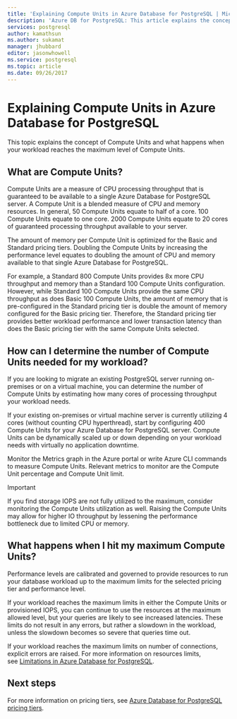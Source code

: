 ```yaml
---
title: 'Explaining Compute Units in Azure Database for PostgreSQL | Microsoft Docs'
description: 'Azure DB for PostgreSQL: This article explains the concepts of Compute Units and what happens when your workload reaches the maximum Compute Units.'
services: postgresql
author: kamathsun
ms.author: sukamat
manager: jhubbard
editor: jasonwhowell
ms.service: postgresql
ms.topic: article
ms.date: 09/26/2017
---
```

# Explaining Compute Units in Azure Database for PostgreSQL
This topic explains the concept of Compute Units and what happens when your workload reaches the maximum level of Compute Units.

## What are Compute Units?
Compute Units are a measure of CPU processing throughput that is guaranteed to be available to a single Azure Database for PostgreSQL server. A Compute Unit is a blended measure of CPU and memory resources. In general, 50 Compute Units equate to half of a core. 100 Compute Units equate to one core. 2000 Compute Units equate to 20 cores of guaranteed processing throughput available to your server.

The amount of memory per Compute Unit is optimized for the Basic and Standard pricing tiers. Doubling the Compute Units by increasing the performance level equates to doubling the amount of CPU and memory available to that single Azure Database for PostgreSQL.

For example, a Standard 800 Compute Units provides 8x more CPU throughput and memory than a Standard 100 Compute Units configuration. However, while Standard 100 Compute Units provide the same CPU throughput as does Basic 100 Compute Units, the amount of memory that is pre-configured in the  Standard pricing tier is double the amount of memory configured for the Basic pricing tier. Therefore, the Standard pricing tier provides better workload performance and lower transaction latency than does the Basic pricing tier with the same Compute Units selected.

## How can I determine the number of Compute Units needed for my workload?
If you are looking to migrate an existing PostgreSQL server running on-premises or on a virtual machine, you can determine the number of Compute Units by estimating how many cores of processing throughput your workload needs. 

If your existing on-premises or virtual machine server is currently utilizing 4 cores (without counting CPU hyperthread), start by configuring 400 Compute Units for your Azure Database for PostgreSQL server. Compute Units can be dynamically scaled up or down depending on your workload needs with virtually no application downtime. 

Monitor the Metrics graph in the Azure portal or write Azure CLI commands to measure Compute Units. Relevant metrics to monitor are the Compute Unit percentage and Compute Unit limit.

>[!IMPORTANT]
> If you find storage IOPS are not fully utilized to the maximum, consider monitoring the Compute Units utilization as well. Raising the Compute Units may allow for higher IO throughput by lessening the performance bottleneck due to limited CPU or memory.

## What happens when I hit my maximum Compute Units?
Performance levels are calibrated and governed to provide resources to run your database workload up to the maximum limits for the selected pricing tier and performance level. 

If your workload reaches the maximum limits in either the Compute Units or provisioned IOPS, you can continue to use the resources at the maximum allowed level, but your queries are likely to see increased latencies. These limits do not result in any errors, but rather a slowdown in the workload, unless the slowdown becomes so severe that queries time out. 

If your workload reaches the maximum limits on number of connections, explicit errors are raised. For more information on resources limits, see [Limitations in Azure Database for PostgreSQL](concepts-limits.md).

## Next steps
For more information on pricing tiers, see [Azure Database for PostgreSQL pricing tiers](./concepts-service-tiers.md).

